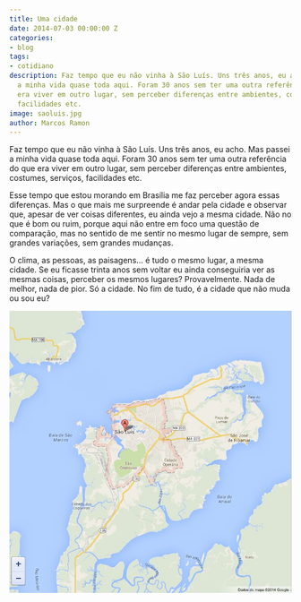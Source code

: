```yaml
---
title: Uma cidade
date: 2014-07-03 00:00:00 Z
categories:
- blog
tags:
- cotidiano
description: Faz tempo que eu não vinha à São Luís. Uns três anos, eu acho. Mas passei
  a minha vida quase toda aqui. Foram 30 anos sem ter uma outra referência do que
  era viver em outro lugar, sem perceber diferenças entre ambientes, costumes, serviços,
  facilidades etc.
image: saoluis.jpg
author: Marcos Ramon
---
```


Faz tempo que eu não vinha à São Luís. Uns três anos, eu acho. Mas passei a minha vida quase toda aqui. Foram 30 anos sem ter uma outra referência do que era viver em outro lugar, sem perceber diferenças entre ambientes, costumes, serviços, facilidades etc.
          
Esse tempo que estou morando em Brasília me faz perceber agora  essas diferenças. Mas o que mais me surpreende é andar pela cidade e observar que, apesar de ver coisas diferentes, eu ainda vejo a mesma cidade. Não no que é bom ou ruim, porque aqui não entre em foco uma questão de comparação, mas no sentido de me sentir no mesmo lugar de sempre, sem grandes variações, sem grandes mudanças.
          
O clima, as pessoas, as paisagens... é tudo o mesmo lugar, a mesma cidade. Se eu ficasse trinta anos sem voltar eu ainda conseguiria ver as mesmas coisas, perceber os mesmos lugares? Provavelmente. Nada de melhor, nada de pior. Só a cidade. No fim de tudo, é a cidade que não muda ou sou eu?

<img src="/assets/images/saoluis.jpg">
